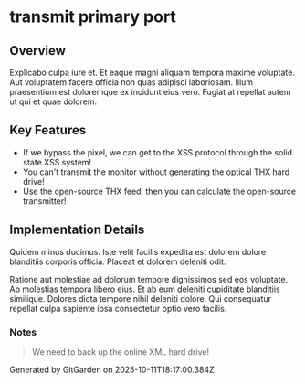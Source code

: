 # transmit primary port

## Overview
Explicabo culpa iure et. Et eaque magni aliquam tempora maxime voluptate. Aut voluptatem facere officia non quas adipisci laboriosam. Illum praesentium est doloremque ex incidunt eius vero. Fugiat at repellat autem ut qui et quae dolorem.

## Key Features
- If we bypass the pixel, we can get to the XSS protocol through the solid state XSS system!
- You can't transmit the monitor without generating the optical THX hard drive!
- Use the open-source THX feed, then you can calculate the open-source transmitter!

## Implementation Details
Quidem minus ducimus. Iste velit facilis expedita est dolorem dolore blanditiis corporis officia. Placeat et dolorem deleniti odit.
 Ratione aut molestiae ad dolorum tempore dignissimos sed eos voluptate. Ab molestias tempora libero eius. Et ab eum deleniti cupiditate blanditiis similique. Dolores dicta tempore nihil deleniti dolore. Qui consequatur repellat culpa sapiente ipsa consectetur optio vero facilis.

### Notes
> We need to back up the online XML hard drive!

Generated by GitGarden on 2025-10-11T18:17:00.384Z